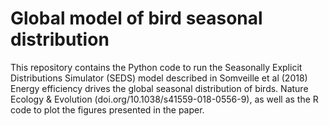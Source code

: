 # Global model of bird seasonal distribution

This repository contains the Python code to run the Seasonally Explicit Distributions Simulator (SEDS) model described in Somveille et al (2018) Energy efficiency drives the global seasonal distribution of birds. Nature Ecology & Evolution (doi.org/10.1038/s41559-018-0556-9), as well as the R code to plot the figures presented in the paper.
